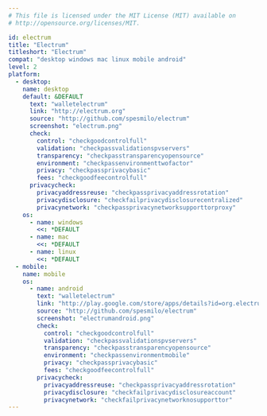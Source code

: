 ```yaml
---
# This file is licensed under the MIT License (MIT) available on
# http://opensource.org/licenses/MIT.

id: electrum
title: "Electrum"
titleshort: "Electrum"
compat: "desktop windows mac linux mobile android"
level: 2
platform:
  - desktop:
    name: desktop
    default: &DEFAULT
      text: "walletelectrum"
      link: "http://electrum.org"
      source: "http://github.com/spesmilo/electrum"
      screenshot: "electrum.png"
      check:
        control: "checkgoodcontrolfull"
        validation: "checkpassvalidationspvservers"
        transparency: "checkpasstransparencyopensource"
        environment: "checkpassenvironmenttwofactor"
        privacy: "checkpassprivacybasic"
        fees: "checkgoodfeecontrolfull"
      privacycheck:
        privacyaddressreuse: "checkpassprivacyaddressrotation"
        privacydisclosure: "checkfailprivacydisclosurecentralized"
        privacynetwork: "checkpassprivacynetworksupporttorproxy"
    os:
      - name: windows
        <<: *DEFAULT
      - name: mac
        <<: *DEFAULT
      - name: linux
        <<: *DEFAULT
  - mobile:
    name: mobile
    os:
      - name: android
        text: "walletelectrum"
        link: "http://play.google.com/store/apps/details?id=org.electrum.electrum"
        source: "http://github.com/spesmilo/electrum"
        screenshot: "electrumandroid.png"
        check:
          control: "checkgoodcontrolfull"
          validation: "checkpassvalidationspvservers"
          transparency: "checkpasstransparencyopensource"
          environment: "checkpassenvironmentmobile"
          privacy: "checkpassprivacybasic"
          fees: "checkgoodfeecontrolfull"
        privacycheck:
          privacyaddressreuse: "checkpassprivacyaddressrotation"
          privacydisclosure: "checkfailprivacydisclosureaccount"
          privacynetwork: "checkfailprivacynetworknosupporttor"
---
```

